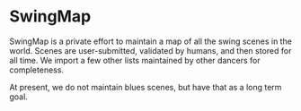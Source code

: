 # SwingMap
SwingMap is a private effort to maintain a map of all the swing scenes in the world.  Scenes are user-submitted, validated by humans, and then stored for all time.  We import a few other lists maintained by other dancers for completeness.

At present, we do not maintain blues scenes, but have that as a long term goal.
